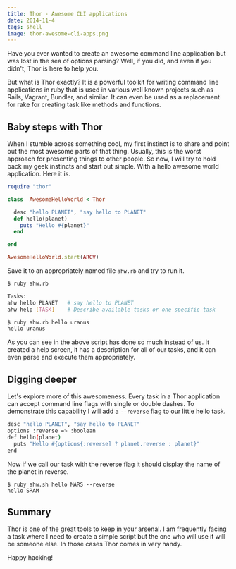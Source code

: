 ```yaml
---
title: Thor - Awesome CLI applications
date: 2014-11-4
tags: shell
image: thor-awesome-cli-apps.png
---
```


Have you ever wanted to create an awesome command line application but was lost in the sea of options parsing? Well, if you did, and even if you didn't, Thor is here to help you.

But what is Thor exactly? It is a powerful toolkit for writing command line applications in ruby that is used in various well known projects such as Rails, Vagrant, Bundler, and similar. It can even be used as a replacement for rake for creating task like methods and functions.

## Baby steps with Thor

When I stumble across something cool, my first instinct is to share and point out the most awesome parts of that thing. Usually, this is the worst approach for presenting things to other people. So now, I will try to hold back my geek instincts and start out simple. With a hello awesome world application. Here it is.

``` ruby
require "thor"

class  AwesomeHelloWorld < Thor

  desc "hello PLANET", "say hello to PLANET"
  def hello(planet)
    puts "Hello #{planet}"
  end

end

AwesomeHelloWorld.start(ARGV)
```

Save it to an appropriately named file `ahw.rb` and try to run it.

``` sh
$ ruby ahw.rb

Tasks:
ahw hello PLANET   # say hello to PLANET
ahw help [TASK]    # Describe available tasks or one specific task
```

``` sh
$ ruby ahw.rb hello uranus
hello uranus
```

As you can see in the above script has done so much instead of us. It created a help screen, it has a description for all of our tasks, and it can even parse and execute them appropriately.

## Digging deeper

Let's explore more of this awesomeness. Every task in a Thor application can accept command line flags with single or double dashes. To demonstrate this capability I will add a `--reverse` flag to our little hello task.

``` sh
desc "hello PLANET", "say hello to PLANET"
options :reverse => :boolean
def hello(planet)
  puts "Hello #{options{:reverse] ? planet.reverse : planet}"
end
```

Now if we call our task with the reverse flag it should display the name of the planet in reverse.

```
$ ruby ahw.sh hello MARS --reverse
hello SRAM
```

## Summary

Thor is one of the great tools to keep in your arsenal. I am frequently facing a task where I need to create a simple script but the one who will use it will be someone else. In those cases Thor comes in very handy.

Happy hacking!
